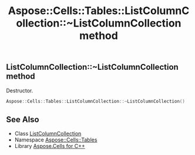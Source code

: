 ﻿---
title: Aspose::Cells::Tables::ListColumnCollection::~ListColumnCollection method
linktitle: ~ListColumnCollection
second_title: Aspose.Cells for C++ API Reference
description: 'Aspose::Cells::Tables::ListColumnCollection::~ListColumnCollection method. Destructor in C++.'
type: docs
weight: 200
url: /cpp/aspose.cells.tables/listcolumncollection/~listcolumncollection/
---
## ListColumnCollection::~ListColumnCollection method


Destructor.

```cpp
Aspose::Cells::Tables::ListColumnCollection::~ListColumnCollection()
```

## See Also

* Class [ListColumnCollection](../)
* Namespace [Aspose::Cells::Tables](../../)
* Library [Aspose.Cells for C++](../../../)
